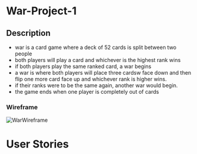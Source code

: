 # War-Project-1

## Description
- war is a card game where a deck of 52 cards is split between two people
- both players will play a card and whichever is the highest rank wins
- if both players play the same ranked card, a war begins
- a war is where both players will place three cardsw face down and then flip one more card face up and whichever rank is higher wins.
- if their ranks were to be the same again, another war would begin.
- the game ends when one player is completely out of cards

### Wireframe 
![WarWireframe](https://user-images.githubusercontent.com/91819733/162468920-b92fc1a1-126a-40b3-bc8b-f63f3e7e4822.png)

# User Stories